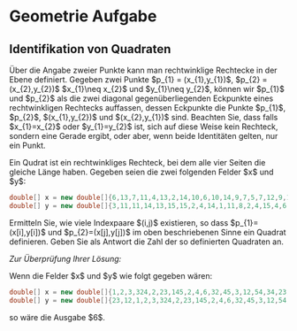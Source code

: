 <h1>Geometrie Aufgabe</h1>
<h2>Identifikation von Quadraten</h2>
<p>Über die Angabe zweier Punkte kann man rechtwinklige Rechtecke in der Ebene definiert. Gegeben zwei Punkte $p_{1} = (x_{1},y_{1})$, $p_{2} = (x_{2},y_{2})$ $x_{1}\neq x_{2}$ und $y_{1}\neq y_{2}$, können wir $p_{1}$ und $p_{2}$ als die zwei diagonal gegenüberliegenden Eckpunkte eines rechtwinkligen Rechtecks auffassen, dessen Eckpunkte die Punkte $p_{1}$, $p_{2}$, $(x_{1},y_{2})$ und $(x_{2},y_{1})$ sind. Beachten Sie, dass falls $x_{1}=x_{2}$ oder $y_{1}=y_{2}$ ist, sich auf diese Weise kein Rechteck, sondern eine Gerade ergibt, oder aber, wenn beide Identitäten gelten, nur ein Punkt.</p>
<p>Ein Qudrat ist ein rechtwinkliges Rechteck, bei dem alle vier Seiten die gleiche Länge haben. Gegeben seien die zwei folgenden Felder $x$ und $y$:</p>

```java
double[] x = new double[]{6,13,7,11,4,13,2,14,10,6,10,14,9,7,5,7,12,9,10,5,6,10,8,15,13,14,7,4,5,2,2,2,6,11,13,14,11,6,12,5,2,11,5,15,14,11,11,3,5,14}
double[] y = new double[]{3,11,11,14,13,15,15,2,4,14,1,11,8,2,4,15,4,6,11,10,3,13,8,12,13,3,14,6,4,10,10,12,10,13,3,6,14,14,1,3,2,12,4,13,4,2,8,6,1,7}
```

<p>Ermitteln Sie, wie viele Indexpaare $(i,j)$ existieren, so dass $p_{1}=(x[i],y[i])$ und $p_{2}=(x[j],y[j])$ im oben beschriebenen Sinne ein Quadrat definieren. Geben Sie als Antwort die Zahl der so definierten Quadraten an.</p>
<p><em>Zur Überprüfung Ihrer Lösung:</em></p>
<p>Wenn die Felder $x$ und $y$  wie folgt gegeben wären:</p>

```java
double[] x = new double[]{1,2,3,324,2,23,145,2,4,6,32,45,3,12,54,34,23,12};
double[] y = new double[]{23,12,1,2,3,324,2,23,145,2,4,6,32,45,3,12,54,34};
```

<p>so wäre die Ausgabe $6$.</p>
